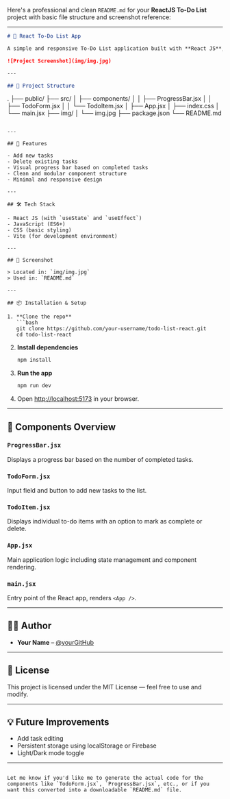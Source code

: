 Here's a professional and clean `README.md` for your **ReactJS To-Do List** project with basic file structure and screenshot reference:

---

```markdown
# 📝 React To-Do List App

A simple and responsive To-Do List application built with **React JS**, featuring task creation, deletion, and a progress bar to visualize completion.

![Project Screenshot](img/img.jpg)

---

## 📁 Project Structure

```

.
├── public/
├── src/
│   ├── components/
│   │   ├── ProgressBar.jsx
│   │   ├── TodoForm.jsx
│   │   └── TodoItem.jsx
│   ├── App.jsx
│   ├── index.css
│   └── main.jsx
├── img/
│   └── img.jpg
├── package.json
└── README.md

````

---

## 🚀 Features

- Add new tasks
- Delete existing tasks
- Visual progress bar based on completed tasks
- Clean and modular component structure
- Minimal and responsive design

---

## 🛠️ Tech Stack

- React JS (with `useState` and `useEffect`)
- JavaScript (ES6+)
- CSS (basic styling)
- Vite (for development environment)

---

## 📸 Screenshot

> Located in: `img/img.jpg`  
> Used in: `README.md`

---

## 📦 Installation & Setup

1. **Clone the repo**
   ```bash
   git clone https://github.com/your-username/todo-list-react.git
   cd todo-list-react
````

2. **Install dependencies**

   ```bash
   npm install
   ```

3. **Run the app**

   ```bash
   npm run dev
   ```

4. Open [http://localhost:5173](http://localhost:5173) in your browser.

---

## 🧩 Components Overview

### `ProgressBar.jsx`

Displays a progress bar based on the number of completed tasks.

### `TodoForm.jsx`

Input field and button to add new tasks to the list.

### `TodoItem.jsx`

Displays individual to-do items with an option to mark as complete or delete.

### `App.jsx`

Main application logic including state management and component rendering.

### `main.jsx`

Entry point of the React app, renders `<App />`.

---

## 🧑‍💻 Author

* **Your Name** – [@yourGitHub](https://github.com/yourGitHub)

---

## 📄 License

This project is licensed under the MIT License — feel free to use and modify.

---

## 💡 Future Improvements

* Add task editing
* Persistent storage using localStorage or Firebase
* Light/Dark mode toggle

---

```

Let me know if you'd like me to generate the actual code for the components like `TodoForm.jsx`, `ProgressBar.jsx`, etc., or if you want this converted into a downloadable `README.md` file.
```
